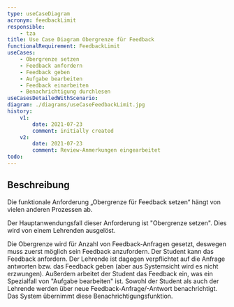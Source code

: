 ```yaml
---
type: useCaseDiagram
acronym: feedbackLimit
responsible:
    - tza
title: Use Case Diagram Obergrenze für Feedback
functionalRequirement: FeedbackLimit
useCases:
    - Obergrenze setzen
    - Feedback anfordern
    - Feedback geben
    - Aufgabe bearbeiten
    - Feedback einarbeiten
    - Benachrichtigung durchlesen
useCasesDetailedWithScenario:
diagram: ./diagrams/useCaseFeedbackLimit.jpg
history:
    v1:
        date: 2021-07-23
        comment: initially created
    v2:
        date: 2021-07-23
        comment: Review-Anmerkungen eingearbeitet
todo: 
---
```


## Beschreibung

Die funktionale Anforderung „Obergrenze für Feedback setzen“ hängt von vielen anderen Prozessen ab.

Der Hauptanwendungsfall dieser Anforderung ist "Obergrenze setzen". Dies wird von einem Lehrenden ausgelöst.

Die Obergrenze wird für Anzahl von Feedback-Anfragen gesetzt, deswegen muss zuerst möglich sein Feedback anzufordern.
Der Student kann das Feedback anfordern. Der Lehrende ist dagegen verpflichtet auf die Anfrage antworten bzw. das Feedback geben
(aber aus Systemsicht wird es nicht erzwungen).
Außerdem arbeitet der Student das Feedback ein, was ein Spezialfall von "Aufgabe bearbeiten" ist.
Sowohl der Student als auch der Lehrende werden über neue Feedback-Anfrage/-Antwort benachrichtigt.
Das System übernimmt diese Benachrichtigungsfunktion.



